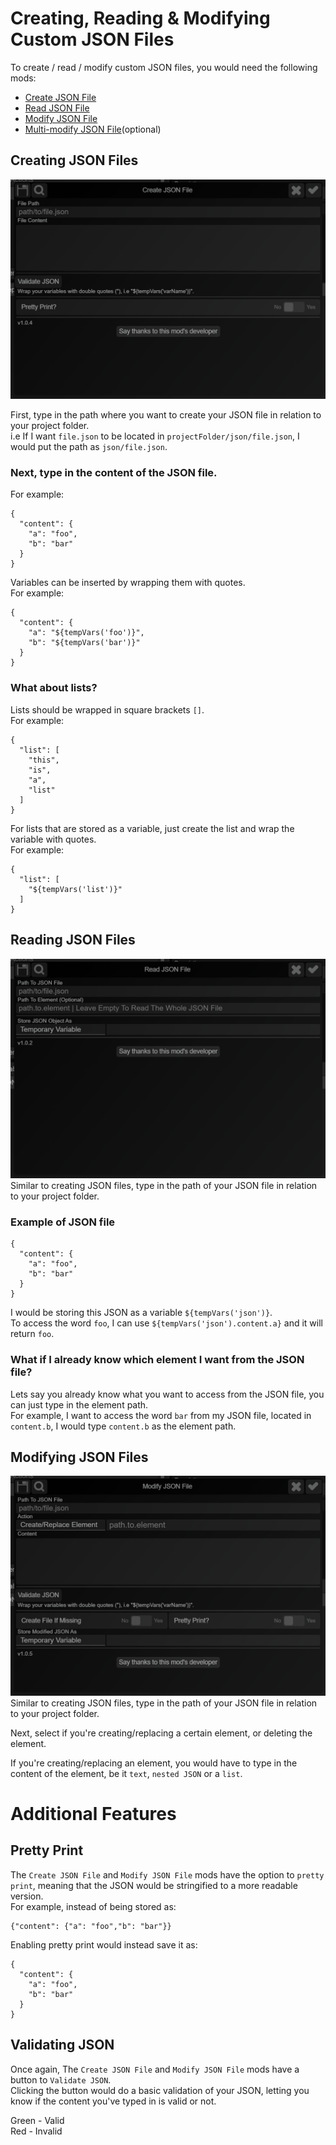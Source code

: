 # Creating, Reading & Modifying Custom JSON Files
To create / read / modify custom JSON files, you would need the following mods:
- [Create JSON File](https://github.com/RatWasHere/bmods/blob/master/Actions/createJsonFile_MOD.js)
- [Read JSON File](https://github.com/RatWasHere/bmods/blob/master/Actions/readJsonFile_MOD.js)
- [Modify JSON File](https://github.com/RatWasHere/bmods/blob/master/Actions/modifyJsonFile_MOD.js)
- [Multi-modify JSON File](https://github.com/RatWasHere/bmods/blob/master/Actions/multiModifyJsonFile_MOD.js)(optional)

## Creating JSON Files
![](https://github.com/slothyace/bmd-actionGuides/blob/main/.images/createJsonFile.png)

First, type in the path where you want to create your JSON file in relation to your project folder.  
i.e If I want `file.json` to be located in `projectFolder/json/file.json`, I would put the path as `json/file.json`.  

### Next, type in the content of the JSON file.  
For example:  
```
{
  "content": {
    "a": "foo",
    "b": "bar"
  }
}
```

Variables can be inserted by wrapping them with quotes.  
For example:  
```
{
  "content": {
    "a": "${tempVars('foo')}",
    "b": "${tempVars('bar')}"
  }
}
```

### What about lists?
Lists should be wrapped in square brackets `[]`.  
For example:  
```
{
  "list": [
    "this",
    "is",
    "a",
    "list"
  ]
}
```

For lists that are stored as a variable, just create the list and wrap the variable with quotes.  
For example:  
```
{
  "list": [
    "${tempVars('list')}"
  ]
}
```

## Reading JSON Files
![](https://github.com/slothyace/bmd-actionGuides/blob/main/.images/readJsonFile.png)
Similar to creating JSON files, type in the path of your JSON file in relation to your project folder.

### Example of JSON file
```
{
  "content": {
    "a": "foo",
    "b": "bar"
  }
}
```

I would be storing this JSON as a variable `${tempVars('json')}`.  
To access the word `foo`, I can use `${tempVars('json').content.a}` and it will return `foo`.

### What if I already know which element I want from the JSON file?
Lets say you already know what you want to access from the JSON file, you can just type in the element path.  
For example, I want to access the word `bar` from my JSON file, located in `content.b`, I would type `content.b` as the element path.  

## Modifying JSON Files
![](https://github.com/slothyace/bmd-actionGuides/blob/main/.images/modifyJsonFile.png)
Similar to creating JSON files, type in the path of your JSON file in relation to your project folder.  

Next, select if you're creating/replacing a certain element, or deleting the element.  

If you're creating/replacing an element, you would have to type in the content of the element, be it `text`, `nested JSON` or a `list`.

# Additional Features
## Pretty Print
The `Create JSON File` and `Modify JSON File` mods have the option to `pretty print`, meaning that the JSON would be stringified to a more readable version.  
For example, instead of being stored as:  
```
{"content": {"a": "foo","b": "bar"}}
```  
Enabling pretty print would instead save it as:  
```
{
  "content": {
    "a": "foo",
    "b": "bar"
  }
}
```

## Validating JSON
Once again, The `Create JSON File` and `Modify JSON File` mods have a button to `Validate JSON`.  
Clicking the button would do a basic validation of your JSON, letting you know if the content you've typed in is valid or not.

Green - Valid  
Red - Invalid

